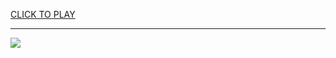
<a href="https://premium76.site?title=yandex_games_unblocked&ref=13M">CLICK TO PLAY</a></h3>
<hr>

<a href="https://premium76.site?title=yandex_games_unblocked&ref=13M"><img src="https://clearcache.store/games.png"></a>


